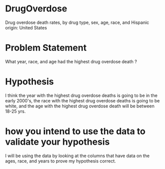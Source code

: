 # DrugOverdose
Drug overdose death rates, by drug type, sex, age, race, and Hispanic origin: United States

# Problem Statement 
What year, race, and age had the highest drug overdose death ?

# Hypothesis
I think the year with the highest drug overdose deaths is going to be in the early 2000's, the race with the highest drug overdose deaths is going to be white, and the age with the highest drug overdose death will be between 18-25 yrs.

# how you intend to use the data to validate your hypothesis
I will be using the data by looking at the columns that have data on the ages, race, and years to prove my hypothesis correct.
